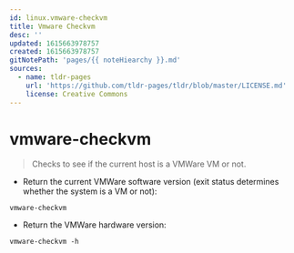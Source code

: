 ```yaml
---
id: linux.vmware-checkvm
title: Vmware Checkvm
desc: ''
updated: 1615663978757
created: 1615663978757
gitNotePath: 'pages/{{ noteHiearchy }}.md'
sources:
  - name: tldr-pages
    url: 'https://github.com/tldr-pages/tldr/blob/master/LICENSE.md'
    license: Creative Commons
---
```

# vmware-checkvm

> Checks to see if the current host is a VMWare VM or not.

- Return the current VMWare software version (exit status determines whether the system is a VM or not):

`vmware-checkvm`

- Return the VMWare hardware version:

`vmware-checkvm -h`

